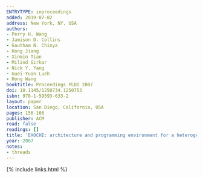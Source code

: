 ```yaml
---
ENTRYTYPE: inproceedings
added: 2019-07-02
address: New York, NY, USA
authors:
- Perry H. Wang
- Jamison D. Collins
- Gautham N. Chinya
- Hong Jiang
- Xinmin Tian
- Milind Girkar
- Nick Y. Yang
- Guei-Yuan Lueh
- Hong Wang
booktitle: Proceedings PLDI 2007
doi: 10.1145/1250734.1250753
isbn: 978-1-59593-633-2
layout: paper
location: San Diego, California, USA
pages: 156-166
publisher: ACM
read: false
readings: []
title: 'EXOCHI: architecture and programming environment for a heterogeneous multi-core multithreaded system'
year: 2007
notes:
- threads
---
```

{% include links.html %}
